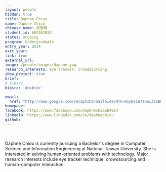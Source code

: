 ```yaml
---
layout: people
hidden: true
title: Daphne Chiou
name: Daphne Chiou
chinese_name: 邱筱晴
student_id: b02902034
status: ongoing
program: Undergraduate
entry_year: 2014
exit_year:
link: true
external_url:
image: /people/images/daphne.jpg
research_interests: eye tracker, crowdsourcing
show_project: true
brief: 
# bibsrc:
bibsrc: '#bibtex'

email:
  href: "http://www.google.com/recaptcha/mailhide/d?k=01y0s1W7s0eiJl6BOAXk7jBQ==&amp;c=xx1E9mAkv9AsTlFuvlz2VN2QTzJ4KcuPRG4pvXxNO7M=" onclick="window.open('http://www.google.com/recaptcha/mailhide/d?k\07501y0s1W7s0eiJl6BOAXk7jBQ\75\75\46c\75xx1E9mAkv9AsTlFuvlz2VN2QTzJ4KcuPRG4pvXxNO7M\075', '', 'toolbar=0,scrollbars=0,location=0,statusbar=0,menubar=0,resizable=0,width=500,height=300'); return false;"
homepage: 
facebook: https://www.facebook.com/daphnechiou84814
linkedin: https://www.linkedin.com/in/daphnechiou
github: 
---
```


<br />

Daphne Chiou is currently pursuing a Bachelor's degree in Computer Science and Information Engineering at National Taiwan University. She is interested in solving human-oriented problems with technology. Major research interests include eye tracker technique, crowdsourcing and human-computer interaction. 